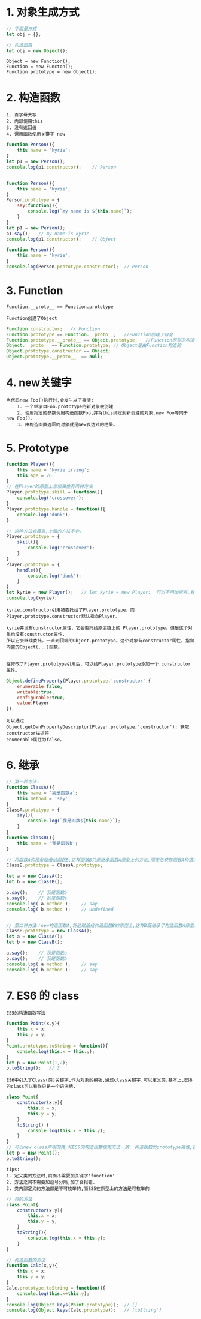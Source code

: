 # 1. 对象生成方式

```js
// 字面量方式
let obj = {};

// 构造函数
let obj = new Object();
```
    Object = new Function();
    Function = new Functon();
    Function.prototype = new Object();

# 2. 构造函数

    1. 首字母大写
    2. 内部使用this
    3. 没有返回值
    4. 调用函数使用关键字 new 
```js
function Person(){
    this.name = 'kyrie';
}
let p1 = new Person();
console.log(p1.constructor);    // Person


function Person(){
    this.name = 'kyrie';
}
Person.prototype = {
    say:function(){
        console.log(`my name is ${this.name}`);
    }
}
let p1 = new Person();
p1.say();   // my name is kyrie
console.log(p1.constructor);    // Object
```
```js
function Person(){
    this.name = 'kyrie';
}
console.log(Person.prototype.constructor);  // Person


```
# 3. Function

    Function.__proto__ == Function.prototype

    Function创建了Object
```js
Function.constructor;   // Function
Function.prototype == Function.__proto__;   //Function创建了自身
Function.prototype.__proto__ == Object.prototype;   //Function原型的构造函数是Object
Object.__proto__ == Function.prototype; // Object是由Function构造的
Object.prototype.constructor == Object;
Object.prototype.__proto__  == null;    
```

# 4. new关键字

	当代码new Foo()执行时,会发生以下事情:
		1. 一个继承自Foo.prototype的新对象被创建
		2. 使用指定的参数调用构造函数Foo,并将this绑定到新创建的对象.new Foo等同于new Foo().
		3. 由构造函数返回的对象就是new表达式的结果。
    
# 5. Prototype
    
    
```js
function Player(){
	this.name = 'kyrie irving';
	this.age = 26
}
// 在Player的原型上添加属性有两种方法
Player.prototype.skill = function(){
	console.log('crossover');
}
Player.prototype.handle = function(){
	console.log('dunk');
}

// 这种方法会覆盖,上面的方法不会。
Player.prototype = {
	skill(){
		console.log('crossover');
	}
}
Player.prototype = {
	handle(){
		console.log('dunk');
	}
}
let kyrie = new Player();   // let kyrie = new Player;  可以不用加括号,有参数的时候需要加括号
console.log(kyrie);
```
    kyrie.constructor引用被委托给了Player.prototype，而Player.prototype.constructor默认指向Player。
    
    kyrie并没有constructor属性，它会委托给原型链上的 Player.prototype。但是这个对象也没有constructor属性，
    所以它会继续委托。一直到顶端的Object.prototype。这个对象有constructor属性，指向内置的Object(...)函数。
    
    
    在修改了Player.prototype引用后，可以给Player.prototype添加一个.constructor属性。
```js
Object.defineProperty(Player.prototype,'constructor',{
	enumerable:false,
	writable:true,
	configurable:true,
	value:Player
});
```
	可以通过 Object.getOwnPropertyDescriptor(Player.prototype,'constructor'); 获取constructor描述符
	enumerable属性为false。
    
# 6. 继承

```js
// 第一种方法:
function ClassA(){
	this.name = '我是函数a';
	this.method = 'say';
}
ClassA.prototype = {
	say(){
		console.log(`我是函数${this.name}`);
	}
}
function ClassB(){
	this.name = '我是函数b';
}

// 将函数A的原型赋值给函数B,这样函数B只能继承函数A原型上的方法,而无法获取函数A构造函数本身的属性
ClassB.prototype = ClassA.prototype;

let a = new ClassA();
let b = new ClassB();

b.say();    // 我是函数b
a.say();    // 我是函数a
console.log( a.method );    // say
console.log( b.method );    // undefined


// 第二种方法：new构造函数A,将他赋值给构造函数B的原型上,这样B既继承了构造函数A原型上的方法,还有函数本身的属性.
ClassB.prototype = new ClassA();
let a = new ClassA();
let b = new ClassB();

a.say();    // 我是函数a
b.say();    // 我是函数b
console.log( a.method );    // say
console.log( b.method );    // say
```

# 7. ES6 的 class

    ES5的构造函数写法
```js
function Point(x,y){
    this.x = x;
    this.y = y;
}
Point.prototype.toString = function(){
    console.log(this.x + this.y);
}
let p = new Point(1,2);
p.toString();   // 3
```

    ES6中引入了Class(类)关键字,作为对象的模板,通过class关键字,可以定义类.基本上,ES6的class可以看作只是一个语法糖.
```js
class Point{
	constructor(x,y){
		this.x = x;
		this.y = y;
	}
	toString() {
		console.log(this.x + this.y);
	}
}
// 可以new class声明的类,和ES5的构造函数使用方法一致. 构造函数的prototype属性,在ES6的'类'上继续存在.
let p = new Point();
p.toString();
```
    tips:
    1. 定义类的方法时,前面不需要加关键字'function'
    2. 方法之间不需要加逗号分隔,加了会报错.
    3. 类内部定义的方法都是不可枚举的,而ES5在原型上的方法是可枚举的
```js
// 类的方法
class Point{
	constructor(x,y){
		this.x = x;
		this.y = y;
	}
	toString(){
		console.log(this.x + this.y);
	}
}

// 构造函数的方法
function Calc(x,y){
	this.x = x;
	this.y = y;
}
Calc.prototype.toString = function(){
	console.log(this.x+this.y);
}
console.log(Object.keys(Point.prototype));  // []
console.log(Object.keys(Calc.prototype));   // [toString']
```



